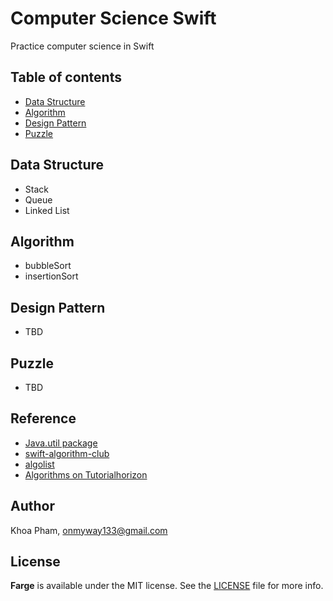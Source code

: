 # Computer Science Swift
Practice computer science in Swift

## Table of contents

- [Data Structure](#data-structure)
- [Algorithm](#algorithm)
- [Design Pattern](#design-pattern)
- [Puzzle](#puzzle)

## Data Structure

- Stack
- Queue
- Linked List

## Algorithm

- bubbleSort
- insertionSort

## Design Pattern

- TBD

## Puzzle

- TBD

## Reference

- [Java.util package](https://www.tutorialspoint.com/java/util/)
- [swift-algorithm-club](https://github.com/raywenderlich/swift-algorithm-club)
- [algolist](http://www.algolist.net/)
- [Algorithms on Tutorialhorizon](http://algorithms.tutorialhorizon.com/)

## Author

Khoa Pham, onmyway133@gmail.com

## License

**Farge** is available under the MIT license. See the [LICENSE](https://github.com/onmyway133/Farge/blob/master/LICENSE.md) file for more info.
